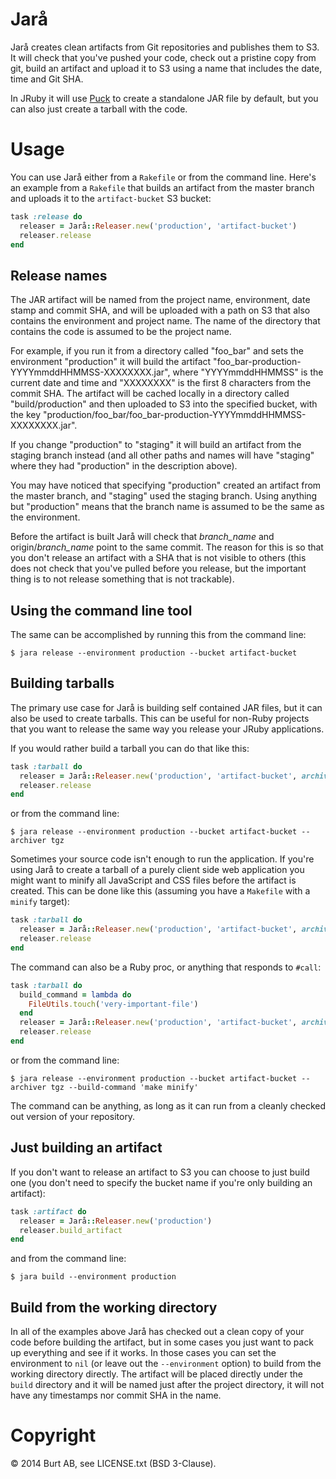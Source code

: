 # Jarå

Jarå creates clean artifacts from Git repositories and publishes them to S3. It will check that you've pushed your code, check out a pristine copy from git, build an artifact and upload it to S3 using a name that includes the date, time and Git SHA.

In JRuby it will use [Puck](https://github.com/iconara/puck) to create a standalone JAR file by default, but you can also just create a tarball with the code.

# Usage

You can use Jarå either from a `Rakefile` or from the command line. Here's an example from a `Rakefile` that builds an artifact from the master branch and uploads it to the `artifact-bucket` S3 bucket:

```ruby
task :release do
  releaser = Jarå::Releaser.new('production', 'artifact-bucket')
  releaser.release
end
```

## Release names

The JAR artifact will be named from the project name, environment, date stamp and commit SHA, and will be uploaded with a path on S3 that also contains the environment and project name. The name of the directory that contains the code is assumed to be the project name.

For example, if you run it from a directory called "foo_bar" and sets the environment "production" it will build the artifact "foo_bar-production-YYYYmmddHHMMSS-XXXXXXXX.jar", where "YYYYmmddHHMMSS" is the current date and time and "XXXXXXXX" is the first 8 characters from the commit SHA. The artifact will be cached locally in a directory called "build/production" and then uploaded to S3 into the specified bucket, with the key "production/foo_bar/foo_bar-production-YYYYmmddHHMMSS-XXXXXXXX.jar".

If you change "production" to "staging" it will build an artifact from the staging branch instead (and all other paths and names will have "staging" where they had "production" in the description above).

You may have noticed that specifying "production" created an artifact from the master branch, and "staging" used the staging branch. Using anything but "production" means that the branch name is assumed to be the same as the environment.

Before the artifact is built Jarå will check that _branch_name_ and origin/*branch_name* point to the same commit. The reason for this is so that you don't release an artifact with a SHA that is not visible to others (this does not check that you've pulled before you release, but the important thing is to not release something that is not trackable).

## Using the command line tool

The same can be accomplished by running this from the command line:

```
$ jara release --environment production --bucket artifact-bucket
```

## Building tarballs

The primary use case for Jarå is building self contained JAR files, but it can also be used to create tarballs. This can be useful for non-Ruby projects that you want to release the same way you release your JRuby applications.

If you would rather build a tarball you can do that like this:

```ruby
task :tarball do
  releaser = Jarå::Releaser.new('production', 'artifact-bucket', archiver: :tgz)
  releaser.release
end
```

or from the command line:

```
$ jara release --environment production --bucket artifact-bucket --archiver tgz
```

Sometimes your source code isn't enough to run the application. If you're using Jarå to create a tarball of a purely client side web application you might want to minify all JavaScript and CSS files before the artifact is created. This can be done like this (assuming you have a `Makefile` with a `minify` target):

```ruby
task :tarball do
  releaser = Jarå::Releaser.new('production', 'artifact-bucket', archiver: :tgz, build_command: 'make minify')
  releaser.release
end
```

The command can also be a Ruby proc, or anything that responds to `#call`:

```ruby
task :tarball do
  build_command = lambda do
    FileUtils.touch('very-important-file')
  end
  releaser = Jarå::Releaser.new('production', 'artifact-bucket', archiver: :tgz, build_command: build_command)
  releaser.release
end
```

or from the command line:

```
$ jara release --environment production --bucket artifact-bucket --archiver tgz --build-command 'make minify'
```

The command can be anything, as long as it can run from a cleanly checked out version of your repository.

## Just building an artifact

If you don't want to release an artifact to S3 you can choose to just build one (you don't need to specify the bucket name if you're only building an artifact):

```ruby
task :artifact do
  releaser = Jarå::Releaser.new('production')
  releaser.build_artifact
end
```

and from the command line:

```
$ jara build --environment production
```

## Build from the working directory

In all of the examples above Jarå has checked out a clean copy of your code before building the artifact, but in some cases you just want to pack up everything and see if it works. In those cases you can set the environment to `nil` (or leave out the `--environment` option) to build from the working directory directly. The artifact will be placed directly under the `build` directory and it will be named just after the project directory, it will not have any timestamps nor commit SHA in the name.

# Copyright

© 2014 Burt AB, see LICENSE.txt (BSD 3-Clause).